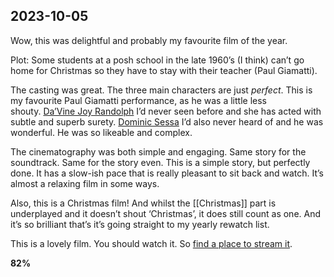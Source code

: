 ## 2023-10-05

Wow, this was delightful and probably my favourite film of the year.

Plot: Some students at a posh school in the late 1960’s (I think) can’t go home for Christmas so they have to stay with their teacher (Paul Giamatti).

The casting was great. The three main characters are just _perfect_. This is my favourite Paul Giamatti performance, as he was a little less shouty. [Da’Vine Joy Randolph](https://www.imdb.com/name/nm5007768/?ref_=tt_cl_t_2) I’d never seen before and she has acted with subtle and superb surety. [Dominic Sessa](https://www.imdb.com/name/nm14073757/?ref_=tt_cl_t_3) I’d also never heard of and he was wonderful. He was so likeable and complex.

The cinematography was both simple and engaging. Same story for the soundtrack. Same for the story even. This is a simple story, but perfectly done. It has a slow-ish pace that is really pleasant to sit back and watch. It’s almost a relaxing film in some ways.

Also, this is a Christmas film! And whilst the [[Christmas]] part is underplayed and it doesn’t shout ‘Christmas’, it does still count as one. And it’s so brilliant that’s it’s going straight to my yearly rewatch list.

This is a lovely film. You should watch it. So [find a place to stream it](https://www.justwatch.com/uk/movie/the-holdovers).

**82%**